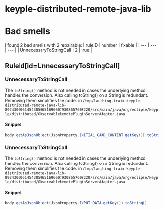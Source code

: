 # keyple-distributed-remote-java-lib 
 
# Bad smells
I found 2 bad smells with 2 repairable:
| ruleID | number | fixable |
| --- | --- | --- |
| UnnecessaryToStringCall | 2 | true |
## RuleId[id=UnnecessaryToStringCall]
### UnnecessaryToStringCall
The `toString()` method is not needed in cases the underlying method handles the conversion. Also calling toString() on a String is redundant. Removing them simplifies the code.
in `/tmp/laughing-train-keyple-distributed-remote-java-lib-892430606145438506516966079308657608220/src/main/java/org/eclipse/keyple/distributed/ObservableRemotePluginServerAdapter.java`
#### Snippet
```java
body.getAsJsonObject(JsonProperty.INITIAL_CARD_CONTENT.getKey()).toString()
```

### UnnecessaryToStringCall
The `toString()` method is not needed in cases the underlying method handles the conversion. Also calling toString() on a String is redundant. Removing them simplifies the code.
in `/tmp/laughing-train-keyple-distributed-remote-java-lib-892430606145438506516966079308657608220/src/main/java/org/eclipse/keyple/distributed/ObservableRemotePluginServerAdapter.java`
#### Snippet
```java
body.getAsJsonObject(JsonProperty.INPUT_DATA.getKey()).toString()
```

